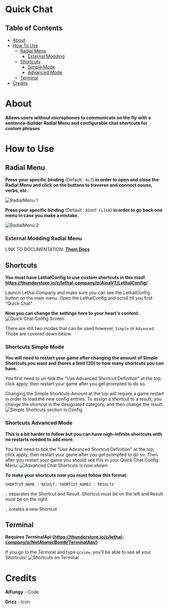# Quick Chat

## Table of Contents
* [About](#about)
* [How To Use](#how-to-use)
    * [Radial Menu](#radial-menu)
        * [External Modding](#external-modding-radial-menu)
    * [Shortcuts](#shortcuts)
        * [Simple Mode](#shortcuts-simple-mode)
        * [Advanced Mode](#shortcuts-advanced-mode)
    * [Terminal](#terminal)
* [Credits](#credits)

# About

**Allows users without microphones to communicate on the fly with a sentence-builder Radial Menu and configurable chat shortcuts for custom phrases**

# How to Use

## Radial Menu

**Press your specific binding** (Default : `ALT`) **in order to open and close the Radial Menu and click on the buttons to traverse and connect nouns, verbs, etc.**

![RadialMenu 1](https://github.com/MelonBoyy/Lethal_Company_Mod-Quick_Chat/blob/main/RadialMenu1.gif?raw=true)

**Press your specific binding** (Default : `RIGHT CLICK`) **in order to go back one menu in case you make a mistake.**

![RadialMenu 2](https://github.com/MelonBoyy/Lethal_Company_Mod-Quick_Chat/blob/main/RadialMenu2.gif?raw=true)

### External Modding Radial Menu

LINK TO DOCUMENTATION: [**Them Docs**](https://github.com/MelonBoyy/Lethal_Company_Mod-Quick_Chat/wiki)

## Shortcuts

**You must have LethalConfig to use custom shortcuts in this mod! https://thunderstore.io/c/lethal-company/p/AinaVT/LethalConfig/**

Launch Lethal Company and make sure you can see the LethalConfig button on the main menu.
Open the LethalConfig and scroll till you find "Quick Chat"

**Now you can change the settings here to your heart's content.**
![Quick Chat Config Screen](https://imgur.com/Zc9jpy0.png)

There are still two modes that can be used however, `Simple` or `Advanced`. Those are covered down below.

### Shortcuts Simple Mode

**You will need to restart your game after changing the amount of Simple Shortcuts you want and theres a limit (20) to how many shortcuts you can have.**

You first need to un-tick the "Use Advanced Shortcut Definition" at the top, click apply, then restart your game after you get prompted to do so.

Changing the Simple Shortcuts Amount at the top will require a game restart in order to load the new config entries.
To assign a shortcut to a result, you change the shortcut in the designated category, and then change the result.
![Simple Shortcuts section in Config](https://imgur.com/6OJe5KE.png)

### Shortcuts Advanced Mode

**This is a bit harder to follow but you can have nigh-infinite shortcuts with no restarts needed to add more.**

You first need to tick the "Use Advanced Shortcut Definition" at the top, click apply, then restart your game after you get prompted to do so.
Then after you restart your game you should see this in your Quick Chat Config Menu:
![Advanced Chat Shortcuts is now shown](https://imgur.com/OTmQjm6.png)

**To make your shortcuts now you must follow this format:**

`SHORTCUT_NAME : RESULT, SHORTCUT_NAME2 : RESULT2`

`:` separates the Shortcut and Result. Shortcut must be on the left and Result must be on the right.

`,` creates a new Shortcut

## Terminal

**Requires TerminalApi (https://thunderstore.io/c/lethal-company/p/NotAtomicBomb/TerminalApi/)**

If you go to the Terminal and type `qcview`, you'll be able to see all your Shortcuts!
![Shortcuts on Terminal](https://imgur.com/muRosTh.png)

# Credits

**AlFungy** - Code

**Drizz** - Icon
